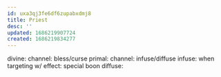 ```yaml
---
id: uxa3qj3fe6df6zupabxdmj8
title: Priest
desc: ''
updated: 1686219907724
created: 1686219834277
---
```


divine:
  channel: bless/curse
primal:
  channel: infuse/diffuse
    infuse: when targeting w/ effect: special boon
    diffuse:
